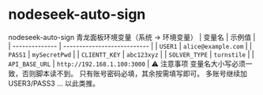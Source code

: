 # nodeseek-auto-sign
nodeseek-auto-sign
青龙面板环境变量（系统 → 环境变量）
| 变量名            | 示例值                         |
| -------------- | --------------------------- |
| `USER1`        | `alice@example.com`         |
| `PASS1`        | `mySecretPwd`               |
| `CLIENTT_KEY`  | `abc123xyz`                 |
| `SOLVER_TYPE`  | `turnstile`                 |
| `API_BASE_URL` | `http://192.168.1.100:3000` |
⚠️ 注意事项
变量名大小写必须一致，否则脚本读不到。
只有账号密码必填，其余按需填写即可。
多账号继续加 USER3/PASS3 … 以此类推。
